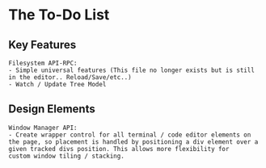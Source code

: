 The To-Do List
=============

Key Features
------

	Filesystem API-RPC:
	- Simple universal features (This file no longer exists but is still in the editor.. Reload/Save/etc..)
	- Watch / Update Tree Model

Design Elements
------

	Window Manager API:
	- Create wrapper control for all terminal / code editor elements on the page, so placement is handled by positioning a div element over a given tracked divs position. This allows more flexibility for
	custom window tiling / stacking.
